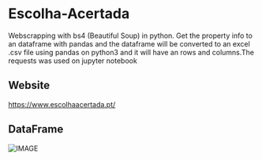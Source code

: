 # Escolha-Acertada
Webscrapping with bs4 (Beautiful Soup) in python. Get the property info to an dataframe with pandas and the dataframe will be converted to an excel .csv file using pandas on python3 and it will have an rows and columns.The requests was used on jupyter notebook

## Website 
https://www.escolhaacertada.pt/

## DataFrame
![IMAGE](https://cdn.discordapp.com/attachments/697056555421532239/717662283828035594/Screenshot_from_2020-06-03_09-53-07.png)
